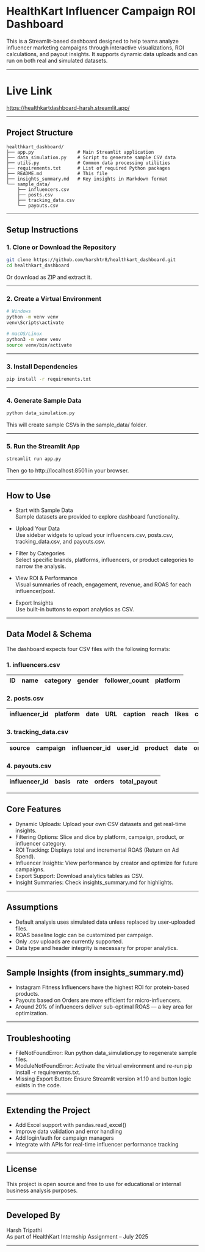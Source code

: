 # HealthKart Influencer Campaign ROI Dashboard

This is a Streamlit-based dashboard designed to help teams analyze influencer marketing campaigns through interactive visualizations, ROI calculations, and payout insights. It supports dynamic data uploads and can run on both real and simulated datasets.

---
# Live Link

https://healthkartdashboard-harsh.streamlit.app/

---
## Project Structure

```
healthkart_dashboard/
├── app.py                # Main Streamlit application
├── data_simulation.py    # Script to generate sample CSV data
├── utils.py              # Common data processing utilities
├── requirements.txt      # List of required Python packages
├── README.md             # This file
├── insights_summary.md   # Key insights in Markdown format
└── sample_data/
    ├── influencers.csv
    ├── posts.csv
    ├── tracking_data.csv
    └── payouts.csv
```

---

## Setup Instructions

### 1. Clone or Download the Repository

```bash
git clone https://github.com/harshtr8/healthkart_dashboard.git
cd healthkart_dashboard
```

Or download as ZIP and extract it.

---

### 2. Create a Virtual Environment

```bash
# Windows
python -m venv venv
venv\Scripts\activate

# macOS/Linux
python3 -m venv venv
source venv/bin/activate
```

---

### 3. Install Dependencies

```bash
pip install -r requirements.txt
```

---

### 4. Generate Sample Data

```bash
python data_simulation.py
```

This will create sample CSVs in the sample_data/ folder.

---

### 5. Run the Streamlit App

```bash
streamlit run app.py
```

Then go to http://localhost:8501 in your browser.

---

## How to Use

- Start with Sample Data  
  Sample datasets are provided to explore dashboard functionality.

- Upload Your Data  
  Use sidebar widgets to upload your influencers.csv, posts.csv, tracking_data.csv, and payouts.csv.

- Filter by Categories  
  Select specific brands, platforms, influencers, or product categories to narrow the analysis.

- View ROI & Performance  
  Visual summaries of reach, engagement, revenue, and ROAS for each influencer/post.

- Export Insights  
  Use built-in buttons to export analytics as CSV.

---

## Data Model & Schema

The dashboard expects four CSV files with the following formats:

### 1. influencers.csv

| ID | name | category | gender | follower_count | platform |
|----|------|----------|--------|----------------|----------|

### 2. posts.csv

| influencer_id | platform | date | URL | caption | reach | likes | comments |
|---------------|----------|------|-----|---------|-------|-------|----------|

### 3. tracking_data.csv

| source | campaign | influencer_id | user_id | product | date | orders | revenue |
|--------|----------|----------------|---------|---------|------|--------|---------|

### 4. payouts.csv

| influencer_id | basis | rate | orders | total_payout |
|---------------|-------|------|--------|---------------|

---

## Core Features

- Dynamic Uploads: Upload your own CSV datasets and get real-time insights.
- Filtering Options: Slice and dice by platform, campaign, product, or influencer category.
- ROI Tracking: Displays total and incremental ROAS (Return on Ad Spend).
- Influencer Insights: View performance by creator and optimize for future campaigns.
- Export Support: Download analytics tables as CSV.
- Insight Summaries: Check insights_summary.md for highlights.

---

## Assumptions

- Default analysis uses simulated data unless replaced by user-uploaded files.
- ROAS baseline logic can be customized per campaign.
- Only .csv uploads are currently supported.
- Data type and header integrity is necessary for proper analytics.

---

## Sample Insights (from insights_summary.md)

- Instagram Fitness Influencers have the highest ROI for protein-based products.
- Payouts based on Orders are more efficient for micro-influencers.
- Around 20% of influencers deliver sub-optimal ROAS — a key area for optimization.

---

## Troubleshooting

- FileNotFoundError: Run python data_simulation.py to regenerate sample files.
- ModuleNotFoundError: Activate the virtual environment and re-run pip install -r requirements.txt.
- Missing Export Button: Ensure Streamlit version ≥1.10 and button logic exists in the code.

---

## Extending the Project

- Add Excel support with pandas.read_excel()
- Improve data validation and error handling
- Add login/auth for campaign managers
- Integrate with APIs for real-time influencer performance tracking

---

## License

This project is open source and free to use for educational or internal business analysis purposes.

---

## Developed By

Harsh Tripathi  
As part of HealthKart Internship Assignment – July 2025

---
